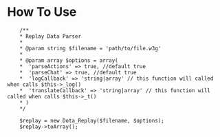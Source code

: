 # How To Use

        /**
        * Replay Data Parser
        *
        * @param string $filename = 'path/to/file.w3g'
        *
        * @param array $options = array(
        *  'parseActions' => true, //default true
        *  'parseChat' => true, //default true
        *  'logCallback' => 'string|array' // this function will called when calls $this->_log()
        *  'translateCallback' => 'string|array' // this function will called when calls $this->_t()
        * )
        */

        $replay = new Dota_Replay($filename, $options);
        $replay->toArray();